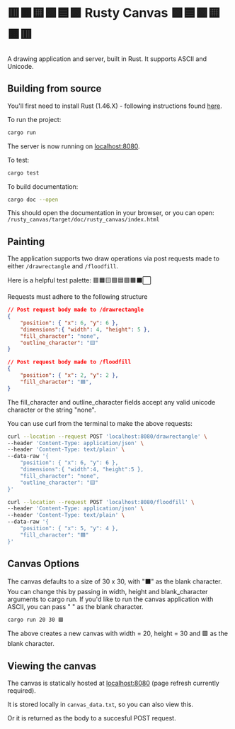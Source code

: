 # 🟥🟧🟨🟩🟦🟪 Rusty Canvas 🟪🟦🟩🟨🟧🟥

A drawing application and server, built in Rust.
It supports ASCII and Unicode.

## Building from source

You'll first need to install Rust (1.46.X) - following instructions found [here](https://www.rust-lang.org/tools/install).

To run the project:
```bash
cargo run
```

The server is now running on [localhost:8080](`localhost:8080`).

To test:
```bash
cargo test
```

To build documentation:
```bash
cargo doc --open
```

This should open the documentation in your browser, or you can open:
`/rusty_canvas/target/doc/rusty_canvas/index.html`

## Painting

The application supports two draw operations via post requests made to either `/drawrectangle` and `/floodfill`.

Here is a helpful test palette: 🟥🟧🟨🟩🟦🟪🟫⬛⬜

Requests must adhere to the following structure

```json
// Post request body made to /drawrectangle
{
    "position": { "x": 6, "y": 6 },
    "dimensions":{ "width": 4, "height": 5 },
    "fill_character": "none", 
    "outline_character": "🟨"
}

// Post request body made to /floodfill
{
    "position": { "x": 2, "y": 2 },
    "fill_character": "🟦", 
}
```

The fill_character and outline_character fields accept any valid unicode character or the string "none".

You can use curl from the terminal to make the above requests:

```bash
curl --location --request POST 'localhost:8080/drawrectangle' \
--header 'Content-Type: application/json' \
--header 'Content-Type: text/plain' \
--data-raw '{
    "position": { "x": 6, "y": 6 },
    "dimensions":{ "width":4, "height":5 },
    "fill_character": "none", 
    "outline_character": "🟨"
}'
```

```bash
curl --location --request POST 'localhost:8080/floodfill' \
--header 'Content-Type: application/json' \
--header 'Content-Type: text/plain' \
--data-raw '{
    "position": { "x": 5, "y": 4 },
    "fill_character": "🟦"
}'
```

## Canvas Options

The canvas defaults to a size of 30 x 30, with "⬛" as the blank character.
You can change this by passing in width, height and blank_character arguments to cargo run.
If you'd like to run the canvas application with ASCII, you can pass " " as the blank character.

```bash
cargo run 20 30 🟪
```
The above creates a new canvas with width = 20, height = 30 and 🟪 as the blank character.

## Viewing the canvas

The canvas is statically hosted at [localhost:8080](`localhost:8080`) (page refresh currently required).

It is stored locally in `canvas_data.txt`, so you can also view this.

Or it is returned as the body to a succesful POST request.